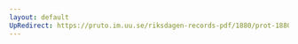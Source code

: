 ```yaml
---
layout: default
UpRedirect: https://pruto.im.uu.se/riksdagen-records-pdf/1880/prot-1880--fk--036/prot-1880--fk--036_002.pdf
---
```

